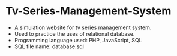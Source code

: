 # Tv-Series-Management-System
- A simulation website for tv series management system.
- Used to practice the uses of relational database.
- Programming language used: PHP, JavaScript, SQL
- SQL file name: database.sql

